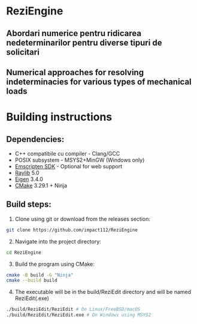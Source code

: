 # ReziEngine
## Abordari numerice pentru ridicarea nedeterminarilor pentru diverse tipuri de solicitari
## Numerical approaches for resolving indeterminacies for various types of mechanical loads

# Building instructions

## Dependencies:
- C++ compatibile cu compiler - Clang/GCC
- POSIX subsystem - MSYS2+MinGW (Windows only)
- [Emscripten SDK](https://emscripten.org/docs/getting_started/downloads.html) - Optional for web support
- [Raylib](https://github.com/raysan5/raylib/releases/tag/5.0) 5.0
- [Eigen](https://gitlab.com/libeigen/eigen/-/releases/3.4.0) 3.4.0
- [CMake](https://cmake.org/download/) 3.29.1 + Ninja

## Build steps:

1. Clone using git or download from the releases section:
```bash
git clone https://github.com/impact112/ReziEngine
```
2. Navigate into the project directory:
```bash
cd ReziEngine
```
3. Build the program using CMake:
```bash
cmake -B build -G "Ninja"
cmake --build build
```
4. The executable will be in the build/ReziEdit directory and will be named ReziEdit(.exe)
```bash
./build/ReziEdit/ReziEdit # On Linux/FreeBSD/macOS
./build/ReziEdit/ReziEdit.exe # On Windows using MSYS2
```



